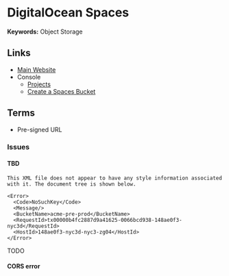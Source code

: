 # DigitalOcean Spaces

**Keywords:** Object Storage

## Links

- [Main Website](https://digitalocean.com/products/spaces)
- Console
  - [Projects](https://cloud.digitalocean.com/projects)
  - [Create a Spaces Bucket](https://cloud.digitalocean.com/spaces/new)

## Terms

- Pre-signed URL

<!--
https://<bucket-name>.nyc3.digitaloceanspaces.com
-->

### Issues

#### TBD

```log
This XML file does not appear to have any style information associated with it. The document tree is shown below.

<Error>
  <Code>NoSuchKey</Code>
  <Message/>
  <BucketName>acme-pre-prod</BucketName>
  <RequestId>tx00000b4fc2887d9a41625-0066bcd938-148ae0f3-nyc3d</RequestId>
  <HostId>148ae0f3-nyc3d-nyc3-zg04</HostId>
</Error>
```

TODO

#### CORS error

<!--
https://stackoverflow.com/questions/75596632/digitalocean-spaces-presigned-link-upload-failing-cors-despite-cors-configuratio
-->

<!--
https://www.digitalocean.com/community/questions/why-can-i-use-http-localhost-port-with-cors-in-spaces

https://cloud.digitalocean.com/spaces/sellit/settings?i=69f64f

GET, PUT
600 seconds
-->

<!--
Access to XMLHttpRequest at 'https://nyc3.digitaloceanspaces.com/sellit/user/01J092PH0C1PFSHDE3VJNEXBPZ.webp?X-Amz-Algorithm=AWS4-HMAC-SHA256&X-Amz-Content-Sha256=UNSIGNED-PAYLOAD&X-Amz-Credential=DO00W6EATY9AGUNWMHN7%2F20240613%2Fnyc3%2Fs3%2Faws4_request&X-Amz-Date=20240613T174933Z&X-Amz-Expires=60&X-Amz-Signature=060917337dd609413f99776d686010c7c1fbedd7d604b5e94a254935b8610455&X-Amz-SignedHeaders=host&x-amz-acl=public-read&x-id=PutObject' from origin 'http://app.sellit.localtest.me:3000' has been blocked by CORS policy: Response to preflight request doesn't pass access control check: It does not have HTTP ok status.
-->

<!--
403 Forbidden
OPTIONS

Access-Control-Allow-Origin
X-Amz-Acl
Content-Type
-->
